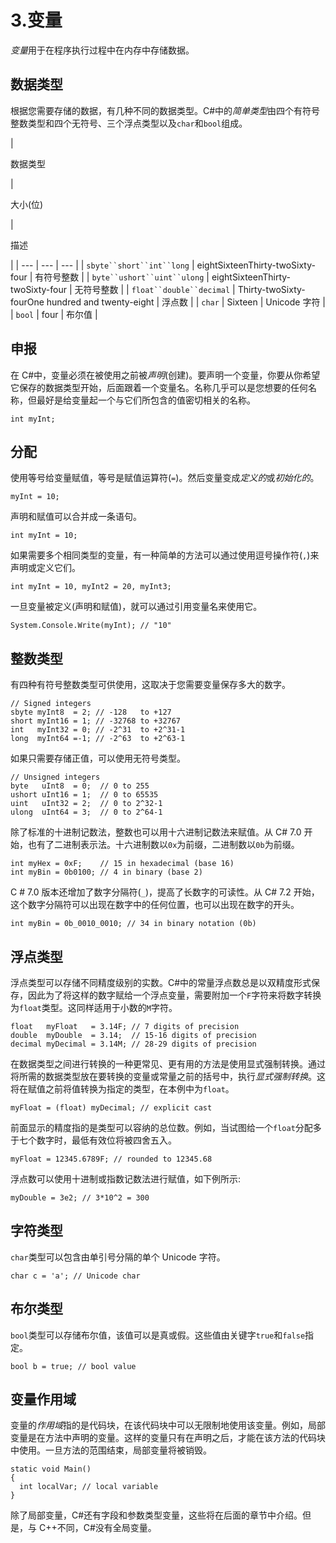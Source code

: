 # 3.变量

*变量*用于在程序执行过程中在内存中存储数据。

## 数据类型

根据您需要存储的数据，有几种不同的数据类型。C#中的*简单类型*由四个有符号整数类型和四个无符号、三个浮点类型以及`char`和`bool`组成。

<colgroup><col class="tcol1 align-left"> <col class="tcol2 align-left"> <col class="tcol3 align-left"></colgroup> 
| 

数据类型

 | 

大小(位)

 | 

描述

 |
| --- | --- | --- |
| `sbyte``short``int``long` | eightSixteenThirty-twoSixty-four | 有符号整数 |
| `byte``ushort``uint``ulong` | eightSixteenThirty-twoSixty-four | 无符号整数 |
| `float``double``decimal` | Thirty-twoSixty-fourOne hundred and twenty-eight | 浮点数 |
| `char` | Sixteen | Unicode 字符 |
| `bool` | four | 布尔值 |

## 申报

在 C#中，变量必须在被使用之前被*声明*(创建)。要声明一个变量，你要从你希望它保存的数据类型开始，后面跟着一个变量名。名称几乎可以是您想要的任何名称，但最好是给变量起一个与它们所包含的值密切相关的名称。

```
int myInt;

```

## 分配

使用等号给变量赋值，等号是赋值运算符(`=`)。然后变量变成*定义的*或*初始化的*。

```
myInt = 10;

```

声明和赋值可以合并成一条语句。

```
int myInt = 10;

```

如果需要多个相同类型的变量，有一种简单的方法可以通过使用逗号操作符(`,`)来声明或定义它们。

```
int myInt = 10, myInt2 = 20, myInt3;

```

一旦变量被定义(声明和赋值)，就可以通过引用变量名来使用它。

```
System.Console.Write(myInt); // "10"

```

## 整数类型

有四种有符号整数类型可供使用，这取决于您需要变量保存多大的数字。

```
// Signed integers
sbyte myInt8  = 2; // -128   to +127
short myInt16 = 1; // -32768 to +32767
int   myInt32 = 0; // -2^31  to +2^31-1
long  myInt64 =-1; // -2^63  to +2^63-1

```

如果只需要存储正值，可以使用无符号类型。

```
// Unsigned integers
byte   uInt8  = 0;  // 0 to 255
ushort uInt16 = 1;  // 0 to 65535
uint   uInt32 = 2;  // 0 to 2^32-1
ulong  uInt64 = 3;  // 0 to 2^64-1

```

除了标准的十进制记数法，整数也可以用十六进制记数法来赋值。从 C# 7.0 开始，也有了二进制表示法。十六进制数以`0x`为前缀，二进制数以`0b`为前缀。

```
int myHex = 0xF;    // 15 in hexadecimal (base 16)
int myBin = 0b0100; // 4 in binary (base 2)

```

C # 7.0 版本还增加了数字分隔符(`_`)，提高了长数字的可读性。从 C# 7.2 开始，这个数字分隔符可以出现在数字中的任何位置，也可以出现在数字的开头。

```
int myBin = 0b_0010_0010; // 34 in binary notation (0b)

```

## 浮点类型

浮点类型可以存储不同精度级别的实数。C#中的常量浮点数总是以双精度形式保存，因此为了将这样的数字赋给一个浮点变量，需要附加一个`F`字符来将数字转换为`float`类型。这同样适用于小数的`M`字符。

```
float   myFloat   = 3.14F; // 7 digits of precision
double  myDouble  = 3.14;  // 15-16 digits of precision
decimal myDecimal = 3.14M; // 28-29 digits of precision

```

在数据类型之间进行转换的一种更常见、更有用的方法是使用显式强制转换。通过将所需的数据类型放在要转换的变量或常量之前的括号中，执行*显式强制转换*。这将在赋值之前将值转换为指定的类型，在本例中为`float`。

```
myFloat = (float) myDecimal; // explicit cast

```

前面显示的精度指的是类型可以容纳的总位数。例如，当试图给一个`float`分配多于七个数字时，最低有效位将被四舍五入。

```
myFloat = 12345.6789F; // rounded to 12345.68

```

浮点数可以使用十进制或指数记数法进行赋值，如下例所示:

```
myDouble = 3e2; // 3*10^2 = 300

```

## 字符类型

`char`类型可以包含由单引号分隔的单个 Unicode 字符。

```
char c = 'a'; // Unicode char

```

## 布尔类型

`bool`类型可以存储布尔值，该值可以是真或假。这些值由关键字`true`和`false`指定。

```
bool b = true; // bool value

```

## 变量作用域

变量的*作用域*指的是代码块，在该代码块中可以无限制地使用该变量。例如，局部变量是在方法中声明的变量。这样的变量只有在声明之后，才能在该方法的代码块中使用。一旦方法的范围结束，局部变量将被销毁。

```
static void Main()
{
  int localVar; // local variable
}

```

除了局部变量，C#还有字段和参数类型变量，这些将在后面的章节中介绍。但是，与 C++不同，C#没有全局变量。